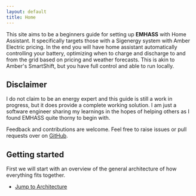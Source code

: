 ```yaml
---
layout: default
title: Home
---
```


This site aims to be a beginners guide for setting up **EMHASS** with Home Assistant. It
specifically targets those with a Sigenergy system with Amber Electric pricing. In the end you will
have home assistant automatically controlling your battery, optimizing when to charge and discharge
to and from the grid based on pricing and weather forecasts. This is akin to Amber's SmartShift,
but you have full control and able to run locally.

## Disclaimer

I do not claim to be an energy expert and this guide is still a work in progress, but it does provide a complete working solution. I am just a software engineer sharing my learnings in the hopes of helping others as I found EMHASS quite thorny to begin with.

Feedback and contributions are welcome. Feel free to raise issues or pull requests over on [GitHub](https://github.com/BrendanAnnable/brendanannable.github.io).

## Getting started

First we will start with an overview of the general architecture of how everything fits together.

* [Jump to Architecture](/pages/architecture)
